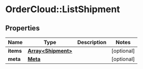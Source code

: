 # OrderCloud::ListShipment

## Properties
Name | Type | Description | Notes
------------ | ------------- | ------------- | -------------
**items** | [**Array&lt;Shipment&gt;**](Shipment.md) |  | [optional] 
**meta** | [**Meta**](Meta.md) |  | [optional] 


